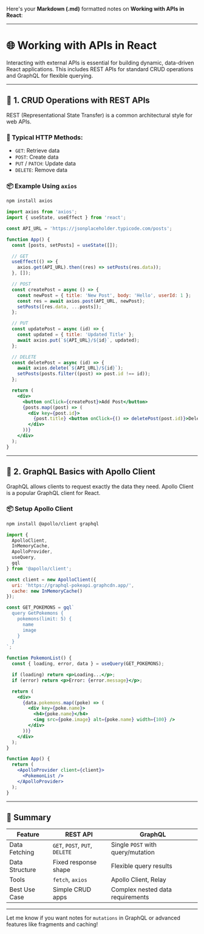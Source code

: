 Here's your **Markdown (.md)** formatted notes on **Working with APIs in React**:

---

# 🌐 Working with APIs in React

Interacting with external APIs is essential for building dynamic, data-driven React applications. This includes REST APIs for standard CRUD operations and GraphQL for flexible querying.

---

## 🔹 1. CRUD Operations with REST APIs

REST (Representational State Transfer) is a common architectural style for web APIs.

### 🧱 Typical HTTP Methods:

* `GET`: Retrieve data
* `POST`: Create data
* `PUT` / `PATCH`: Update data
* `DELETE`: Remove data

### 📦 Example Using `axios`

```bash
npm install axios
```

```jsx
import axios from 'axios';
import { useState, useEffect } from 'react';

const API_URL = 'https://jsonplaceholder.typicode.com/posts';

function App() {
  const [posts, setPosts] = useState([]);

  // GET
  useEffect(() => {
    axios.get(API_URL).then((res) => setPosts(res.data));
  }, []);

  // POST
  const createPost = async () => {
    const newPost = { title: 'New Post', body: 'Hello', userId: 1 };
    const res = await axios.post(API_URL, newPost);
    setPosts([res.data, ...posts]);
  };

  // PUT
  const updatePost = async (id) => {
    const updated = { title: 'Updated Title' };
    await axios.put(`${API_URL}/${id}`, updated);
  };

  // DELETE
  const deletePost = async (id) => {
    await axios.delete(`${API_URL}/${id}`);
    setPosts(posts.filter((post) => post.id !== id));
  };

  return (
    <div>
      <button onClick={createPost}>Add Post</button>
      {posts.map((post) => (
        <div key={post.id}>
          {post.title} <button onClick={() => deletePost(post.id)}>Delete</button>
        </div>
      ))}
    </div>
  );
}
```

---

## 🔹 2. GraphQL Basics with Apollo Client

GraphQL allows clients to request exactly the data they need. Apollo Client is a popular GraphQL client for React.

### 📦 Setup Apollo Client

```bash
npm install @apollo/client graphql
```

```jsx
import {
  ApolloClient,
  InMemoryCache,
  ApolloProvider,
  useQuery,
  gql
} from '@apollo/client';

const client = new ApolloClient({
  uri: 'https://graphql-pokeapi.graphcdn.app/',
  cache: new InMemoryCache()
});

const GET_POKEMONS = gql`
  query GetPokemons {
    pokemons(limit: 5) {
      name
      image
    }
  }
`;

function PokemonList() {
  const { loading, error, data } = useQuery(GET_POKEMONS);

  if (loading) return <p>Loading...</p>;
  if (error) return <p>Error: {error.message}</p>;

  return (
    <div>
      {data.pokemons.map((poke) => (
        <div key={poke.name}>
          <h4>{poke.name}</h4>
          <img src={poke.image} alt={poke.name} width={100} />
        </div>
      ))}
    </div>
  );
}

function App() {
  return (
    <ApolloProvider client={client}>
      <PokemonList />
    </ApolloProvider>
  );
}
```

---

## 📝 Summary

| Feature        | REST API                       | GraphQL                           |
| -------------- | ------------------------------ | --------------------------------- |
| Data Fetching  | `GET`, `POST`, `PUT`, `DELETE` | Single `POST` with query/mutation |
| Data Structure | Fixed response shape           | Flexible query results            |
| Tools          | `fetch`, `axios`               | Apollo Client, Relay              |
| Best Use Case  | Simple CRUD apps               | Complex nested data requirements  |

---

Let me know if you want notes for `mutations` in GraphQL or advanced features like fragments and caching!
